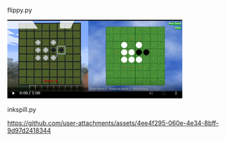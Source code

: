 
flippy.py

[<img src="./resources/2024-06-20_202409.png" width="400">](https://github.com/Naohiro2g/python-games/assets/587586/c3f1f851-96d5-405e-8e9a-0e080608132c)

inkspill.py

https://github.com/user-attachments/assets/4ee4f295-060e-4e34-8bff-9d97d2418344

